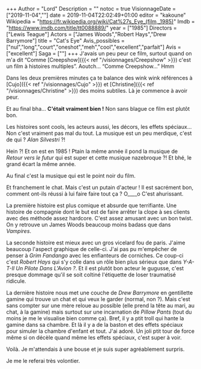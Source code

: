 +++
Author = "Lord"
Description = ""
notoc = true
VisionnageDate = ["2019-11-04",""]
date = 2019-11-04T22:02:49+01:00
editor = "kakoune"
Wikipedia = "https://fr.wikipedia.org/wiki/Cat%27s_Eye_(film,_1985)"
Imdb = "https://www.imdb.com/title/tt0088889/"
year = ["1985"]
Directors = ["Lewis Teague"]
Actors = ["James Woods","Robert Hays","Drew Barrymore"]
title = "Cat's Eye"
Avis_possibles = ["nul","long","court","oneshot","meh","cool","excellent","parfait"]
Avis = ["excellent"] 
Saga = [""]
+++
J'avais un peu peur ce film, surtout quand on m'a dit “Comme [Creepshow]({{< ref "/visionnages/Creepshow" >}}) c'est un film à histoires multiples”.
Aoutch…
“Comme Creepshow…”
Hmm

Dans les deux premières minutes ça te balance des wink wink références à [Cujo]({{< ref "/visionnages/Cujo" >}}) et [Christine]({{< ref "/visionnages/Christine" >}}) des moins subtiles.
Là je commence à avoir peur.

Et au final bha…
**C'était vraiment bien !**
Non sans blague ce film est plutôt bon.

Les histoires sont cools, les acteurs aussi, les décors, les effets spéciaux…
Non c'est vraiment pas mal du tout.
La musique est un peu merdique, c'est de qui ?
*Alan Silvestri* ?!

Hein ?!
Et on est en 1985 !
Ptain la même année il pond la musique de *Retour vers le futur* qui est super et cette musique nazebroque ?!
Et bhé, le grand écart la même année.

Au final c'est la musique qui est le point noir du film.

Et franchement le chat.
Mais c'est un putain d'acteur !
Il est sacrément bon, comment ont-ils réussi à lui faire faire tout ça ? O____o
C'est ahurissant.

La première histoire est plus comique et absurde que terrifiante.
Une histoire de compagnie dont le but est de faire arrêter la clope à ses clients avec des méthode assez hardcore.
C'est assez amusant avec un bon twist.
On y retrouve un James Woods beaucoup moins badass que dans *Vampires*.

La seconde histoire est mieux avec un gros vicelard fou de paris.
J'aime beaucoup l'aspect graphique de celle-ci.
J'ai pas pu m'empêcher de penser à *Grim Fandango* avec les enfianteurs de corniches.
Ce coup-ci c'est *Robert Hays* qui s'y colle dans un rôle bien plus sérieux que dans *Y-A-T-Il Un Pilote Dans L'Avion ?*.
Et il est plutôt bon acteur le gugusse, c'est presque dommage qu'il se soit coltiné l'étiquette de loser traumatisé ridicule.

La dernière histoire nous met une couche de *Drew Barrymore* en gentillette gamine qui trouve un chat et qui veux le garder (normal, non ?).
Mais c'est sans compter sur une mère reloue au possible (elle prend la tête au mari, au chat, à la gamine) mais surtout sur une incarnation de *Pillow Pants* (tout du moins je me le visualise bien comme ça).
Bref, il y a ptit troll qui hante la gamine dans sa chambre.
Et là il y a de la baston et des effets spéciaux pour simuler la chambre d'enfant et tout.
J'ai adoré.
Un joli ptit tour de force même si on décèle quand même les effets spéciaux, c'est super à voir.

Voilà.
Je m'attendais à une bouse et je suis super agréablement surpris.

Je me le referai très volontier.
